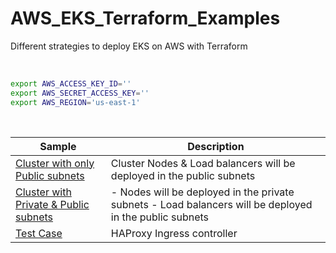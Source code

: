 # AWS_EKS_Terraform_Examples
Different strategies to deploy EKS on AWS with Terraform


<br>

```bash
export AWS_ACCESS_KEY_ID=''
export AWS_SECRET_ACCESS_KEY=''
export AWS_REGION='us-east-1'
```

<br>


| Sample                                                | Description                                                         |
| -------------------------------------------------- | ------------------------------------------------------------ |
| [Cluster with only Public subnets](Example-1)      | Cluster Nodes & Load balancers will be deployed in the public subnets |
| [Cluster with Private & Public subnets](Example-2) | - Nodes will be deployed in the private subnets - Load balancers will be deployed in the public subnets |
| [Test Case](Test-Case)                             | HAProxy Ingress controller                                   |